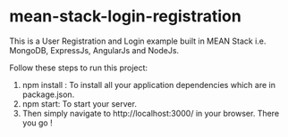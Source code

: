 # mean-stack-login-registration

This is a User Registration and Login example built in MEAN Stack i.e. MongoDB, ExpressJs, AngularJs and NodeJs.

Follow these steps to run this project:

1. npm install : To install all your application dependencies which are in package.json.
2. npm start: To start your server.
3. Then simply navigate to http://localhost:3000/ in your browser. There you go !